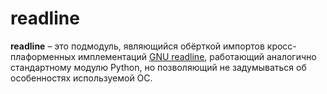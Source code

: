# readline
**readline** – это подмодуль, являющийся обёрткой импортов кросс-плаформенных имплементаций [GNU readline](https://docs.python.org/3/library/readline.html), работающий аналогично стандартному модулю Python, но позволяющий не задумываться об особенностях используемой ОС.